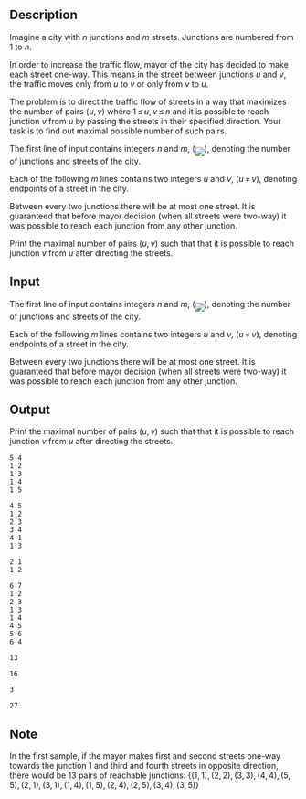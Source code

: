## Description

<div><p>Imagine a city with <span class="tex-span"><i>n</i></span> junctions and <span class="tex-span"><i>m</i></span> streets. Junctions are numbered from <span class="tex-span">1</span> to <span class="tex-span"><i>n</i></span>.</p><p>In order to increase the traffic flow, mayor of the city has decided to make each street one-way. This means in the street between junctions <span class="tex-span"><i>u</i></span> and <span class="tex-span"><i>v</i></span>, the traffic moves only from <span class="tex-span"><i>u</i></span> to <span class="tex-span"><i>v</i></span> or only from <span class="tex-span"><i>v</i></span> to <span class="tex-span"><i>u</i></span>. </p><p>The problem is to direct the traffic flow of streets in a way that maximizes the number of pairs <span class="tex-span">(<i>u</i>, <i>v</i>)</span> where <span class="tex-span">1 ≤ <i>u</i>, <i>v</i> ≤ <i>n</i></span> and it is possible to reach junction <span class="tex-span"><i>v</i></span> from <span class="tex-span"><i>u</i></span> by passing the streets in their specified direction. Your task is to find out maximal possible number of such pairs.</p></div><div class="input-specification"><p>The first line of input contains integers <span class="tex-span"><i>n</i></span> and <span class="tex-span"><i>m</i></span>, (<img align="middle" class="tex-formula" src="file://hJHDr4KL.png" style="max-width: 100.0%;max-height: 100.0%;">), denoting the number of junctions and streets of the city.</p><p>Each of the following <span class="tex-span"><i>m</i></span> lines contains two integers <span class="tex-span"><i>u</i></span> and <span class="tex-span"><i>v</i></span>, (<span class="tex-span"><i>u</i> ≠ <i>v</i></span>), denoting endpoints of a street in the city.</p><p>Between every two junctions there will be at most one street. It is guaranteed that before mayor decision (when all streets were two-way) it was possible to reach each junction from any other junction.</p></div><div class="output-specification"><p>Print the maximal number of pairs <span class="tex-span">(<i>u</i>, <i>v</i>)</span> such that that it is possible to reach junction <span class="tex-span"><i>v</i></span> from <span class="tex-span"><i>u</i></span> after directing the streets.</p></div>

## Input

<p>The first line of input contains integers <span class="tex-span"><i>n</i></span> and <span class="tex-span"><i>m</i></span>, (<img align="middle" class="tex-formula" src="file://hJHDr4KL.png" style="max-width: 100.0%;max-height: 100.0%;">), denoting the number of junctions and streets of the city.</p><p>Each of the following <span class="tex-span"><i>m</i></span> lines contains two integers <span class="tex-span"><i>u</i></span> and <span class="tex-span"><i>v</i></span>, (<span class="tex-span"><i>u</i> ≠ <i>v</i></span>), denoting endpoints of a street in the city.</p><p>Between every two junctions there will be at most one street. It is guaranteed that before mayor decision (when all streets were two-way) it was possible to reach each junction from any other junction.</p>

## Output

<p>Print the maximal number of pairs <span class="tex-span">(<i>u</i>, <i>v</i>)</span> such that that it is possible to reach junction <span class="tex-span"><i>v</i></span> from <span class="tex-span"><i>u</i></span> after directing the streets.</p>





```input1
5 4
1 2
1 3
1 4
1 5

```




```input2
4 5
1 2
2 3
3 4
4 1
1 3

```




```input3
2 1
1 2

```




```input4
6 7
1 2
2 3
1 3
1 4
4 5
5 6
6 4

```




```output1
13

```




```output2
16

```




```output3
3

```




```output4
27

```



## Note

<p>In the first sample, if the mayor makes first and second streets one-way towards the junction <span class="tex-span">1</span> and third and fourth streets in opposite direction, there would be 13 pairs of reachable junctions: <span class="tex-span">{(1, 1), (2, 2), (3, 3), (4, 4), (5, 5), (2, 1), (3, 1), (1, 4), (1, 5), (2, 4), (2, 5), (3, 4), (3, 5)}</span></p>
